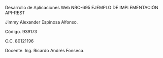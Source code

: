 Desarrollo de Aplicaciones Web NRC-695
EJEMPLO DE IMPLEMENTACIÓN API-REST

Jimmy Alexander Espinosa Alfonso.

Código. 939173

C.C. 80121196

Docente: Ing. Ricardo Andrés Fonseca.
